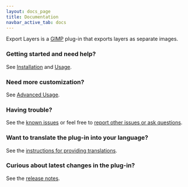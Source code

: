 ```yaml
---
layout: docs_page
title: Documentation
navbar_active_tab: docs
---
```


Export Layers is a [GIMP](https://www.gimp.org/) plug-in that exports layers as separate images.

### Getting started and need help?

See [Installation](Installation.html) and [Usage](Usage.html).


### Need more customization?

See [Advanced Usage](Advanced-Usage.html).


### Having trouble?

See the [known issues](Known-Issues.html) or feel free to [report other issues or ask questions](https://github.com/khalim19/gimp-plugin-export-layers/issues).


### Want to translate the plug-in into your language?

See the [instructions for providing translations](Providing-Translations.html).


### Curious about latest changes in the plug-in?

See the [release notes](CHANGELOG.html).
